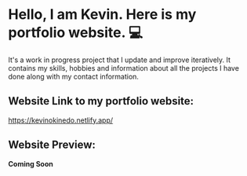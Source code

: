 # Hello, I am Kevin. Here is my portfolio website. :computer:

It's a work in progress project that I update and improve iteratively. It contains my skills, hobbies and information about all the projects I have done along with my contact information.

## Website Link to my portfolio website:
https://kevinokinedo.netlify.app/

## Website Preview:
**Coming Soon**




